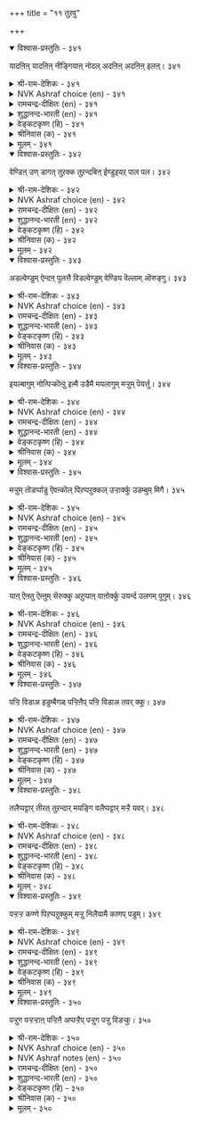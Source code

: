 +++
title = "११ तुऱवु"

+++


<details open><summary>विश्वास-प्रस्तुतिः - ३४१</summary>

यादऩिऩ् यादऩिऩ् नीङ्गियाऩ् नोदल्
अदऩिऩ् अदऩिऩ् इलऩ्। ३४१
</details>

<details><summary>श्री-राम-देशिकः - ३४१</summary>

आसक्तिं कुरुते नैव यस्मिन् यस्मिश्व वस्तुनि ।  
तस्मात्तस्माद्वस्तुनः स न दुःखं लभते नरः ॥ ३४१॥
</details>

<details><summary>NVK Ashraf choice (en) - ३४१</summary>

०३४१
'Whatever thing of whatever kind' a man relinquishes,
Suffering 'there from, there from' he has none.
(G. Vanmikanathan), (M.S. Poornalingam Pillai)
</details>

<details><summary>रामचन्द्र-दीक्षितः (en) - ३४१</summary>

341\. yātaṉiṉ yātaṉiṉ nīṅkiyāṉ, nōtal  
ataṉiṉ ataṉiṉ ilaṉ.

341\. A man does not suffer pain from whatever things he has renounced.  
</details>

<details><summary>शुद्धानन्द-भारती (en) - ३४१</summary>

1\. யாதனின் யாதனின் நீங்கியான் நோதல்  
அதனின் அதனின் இலன்  
From what from what a man is free  
From that, from that his torments flee.        341  
</details>

<details><summary>वेङ्कटकृष्ण (हि) - ३४१</summary>

341
ज्यों ज्यों मिटती जायगी, जिस जिसमें आसक्ति ।  
त्यों त्यों तद्‍गत दुःख से, मुक्त हो रहा व्यक्ति ॥
</details>

<details><summary>श्रीनिवास (क) - ३४१</summary>

341. ऒब्बनु याव याव वस्तुगळिन्द सम्बन्धवन्नु कडिदुकॊण्डिरवनो आ वस्तुगळिन्द उण्टागुव बाधॆयिन्द अवनु
मुक्तनागुवनु.

</details>

<details><summary>मूलम् - ३४१</summary>

यादऩिऩ् यादऩिऩ् नीङ्गियाऩ् नोदल्
अदऩिऩ् अदऩिऩ् इलऩ्। ३४१
</details>

<details open><summary>विश्वास-प्रस्तुतिः - ३४२</summary>

वेण्डिऩ् उण् डागत् तुऱक्क तुऱन्दबिऩ्
ईण्डुइयऱ् पाल पल। ३४२
</details>

<details><summary>श्री-राम-देशिकः - ३४२</summary>

यदीच्छसि सुखं वस्तुं सत्स्वेव वहुवस्तुषु ।  
जहि तानि महत्सौख्यं तव तेन भवेदपि ॥ ३४२॥
</details>

<details><summary>NVK Ashraf choice (en) - ३४२</summary>

०३४२
Renounce early if you seek joy;
For many are the delights in store after renouncing.
(P.S. Sundaram), (V.V.S. Aiyar)
</details>

<details><summary>रामचन्द्र-दीक्षितः (en) - ३४२</summary>

342\. vēṇṭiṉ, uṇṭākat tuṟakka; tuṟantapiṉ,  
īṇṭu iyaṟpāla pala.

342\. There is endless joy in early renunciation.  
</details>

<details><summary>शुद्धानन्द-भारती (en) - ३४२</summary>

2\. வேண்டின்உண் டாகத் துறக்க துறந்தபின்  
ஈண்டுஇயற் பால பல  
Give up all to gain the True  
And endless joys shall hence seek you.        342  
</details>

<details><summary>वेङ्कटकृष्ण (हि) - ३४२</summary>

342
संन्यासी यदि बन गया, यहीं कई आनन्द ।  
संन्यासी बन समय पर, यदि होना आनन्द ॥
</details>

<details><summary>श्रीनिवास (क) - ३४२</summary>

342. दुःखविल्लदिरुव नॆलॆयन्नु बयसुवुदादरॆ, ऎल्ल वस्तुगळन्नु इरुवागले तॊरॆदुबिडबेकु. तॊरॆद बळिक इल्लिये
(ई लोकदल्लिये) प्राप्तवागुव सुखगळु हलविवॆ.

</details>

<details><summary>मूलम् - ३४२</summary>

वेण्डिऩ् उण् डागत् तुऱक्क तुऱन्दबिऩ्
ईण्डुइयऱ् पाल पल। ३४२
</details>

<details open><summary>विश्वास-प्रस्तुतिः - ३४३</summary>

अडल्वेण्डुम् ऐन्दऩ् पुलत्तै विडल्वेण्डुम्
वेण्डिय वॆल्लाम् ऒरुङ्गु। ३४३
</details>

<details><summary>श्री-राम-देशिकः - ३४३</summary>

आदौ पञ्चेन्द्रियग्राह्याद्विषयाद्विरतो भवेत् ।  
पश्चात्सर्वपदार्थेषु त्यागबुद्धिर्वरा मता ॥ ३४३॥
</details>

<details><summary>NVK Ashraf choice (en) - ३४३</summary>

०३४३
To be controlled are the senses five
And to be given up at once are all cravings.
(N.V.K. Ashraf)
</details>

<details><summary>रामचन्द्र-दीक्षितः (en) - ३४३</summary>

343\. aṭal vēṇṭum, aintaṉ pulattai; viṭal vēṇṭum,  
vēṇṭiya ellām oruṅku.

343\. Subdue your senses and give up all your longings.  
</details>

<details><summary>शुद्धानन्द-भारती (en) - ३४३</summary>

3\. அடல்வேண்டும் ஐந்தன் புலத்தை விடல்வேண்டும்  
வேண்டிய எல்லாம் ஒருங்கு  
Curb the senses five and renounce  
The craving desires all at once.        343  
</details>

<details><summary>वेङ्कटकृष्ण (हि) - ३४३</summary>

343
दृढ़ता से करना दमन, पंचेन्द्रियगत राग ।  
उनके प्रेरक वस्तु सब, करो एकदम त्याग ॥
</details>

<details><summary>श्रीनिवास (क) - ३४३</summary>

343. ऐदु इन्द्रियगळ आडुम्बोलवन्नु नाशपडिसबेकु; आ इन्द्रियगळु बयसुव ऎल्ल भोग वस्तुगळन्नु ऒन्दे सारिगॆ
तॊरॆयबेकु.

</details>

<details><summary>मूलम् - ३४३</summary>

अडल्वेण्डुम् ऐन्दऩ् पुलत्तै विडल्वेण्डुम्
वेण्डिय वॆल्लाम् ऒरुङ्गु। ३४३
</details>

<details open><summary>विश्वास-प्रस्तुतिः - ३४४</summary>

इयल्बागुम् नोऩ्पिऱ्कॊऩ्ऱु इऩ्मै उडैमै
मयलागुम् मऱ्ऱुम् पॆयर्त्तु। ३४४
</details>

<details><summary>श्री-राम-देशिकः - ३४४</summary>

सर्वसङ्गपरित्यागात् सुलभं वर्धते तपः ।  
बन्धनाद्योग विभ्रष्टस्त्वज्ञानवशगो भवेत् ॥ ३४४॥
</details>

<details><summary>NVK Ashraf choice (en) - ३४४</summary>

०३४४
Nature of penance is giving up everything.
Else, it is a return to snares once given up.
(N.V.K. Ashraf)
</details>

<details><summary>रामचन्द्र-दीक्षितः (en) - ३४४</summary>

344\. iyalpu ākum, nōṉpiṟku oṉṟu iṉmai; uṭaimai  
mayal ākum, maṟṟum peyarttu.

344\. Renunciation is the mark of asceticism. Any clinging leads to one’s delusion.  
</details>

<details><summary>शुद्धानन्द-भारती (en) - ३४४</summary>

4\. இயல்பாகும் நோன்பிற்கொன்று இன்மை உடைமை  
மயலாகும் மற்றும் பெயர்த்து.  
To have nothing is law of vows  
Having the least deludes and snares.        344  
</details>

<details><summary>वेङ्कटकृष्ण (हि) - ३४४</summary>

344
सर्वसंग का त्याग ही, तप का है गुण-मूल ।  
बन्धन फिर तप भंग कर, बने अविद्या-मूल ॥
</details>

<details><summary>श्रीनिवास (क) - ३४४</summary>

344. ऎल्लवन्नू तॊरॆदिरुवुदु. तपसिगॆ सहजगुणवॆनिसुवुदु; वस्तुगळन्नु पडॆदल्लि, अवु मत्तॆ मनसन्नु मरुळुगॊळिसि,
तपस्सिन तन्मयतॆयन्नु कॆडिसुवुवु.

</details>

<details><summary>मूलम् - ३४४</summary>

इयल्बागुम् नोऩ्पिऱ्कॊऩ्ऱु इऩ्मै उडैमै
मयलागुम् मऱ्ऱुम् पॆयर्त्तु। ३४४
</details>

<details open><summary>विश्वास-प्रस्तुतिः - ३४५</summary>

मऱ्ऱुम् तॊडर्प्पाडु ऎवऩ्कॊल् पिऱप्पऱुक्कल्
उऱ्ऱार्क्कु उडम्बुम् मिगै। ३४५
</details>

<details><summary>श्री-राम-देशिकः - ३४५</summary>

संसारान्मुक्तिकामस्य देहो भवति भारदः ।  
तथा सत्यन्यदेहेन कुतः सम्बन्धकल्पनम् ॥ ३४५॥
</details>

<details><summary>NVK Ashraf choice (en) - ३४५</summary>

०३४५
When the body itself is a burden on the way to liberation,
Why carry other attachments? *
(P.S. Sundaram)
</details>

<details><summary>रामचन्द्र-दीक्षितः (en) - ३४५</summary>

345\. maṟṟum toṭarppāṭu evaṉkol? piṟappu aṟukkal  
uṟṟārkku uṭampum mikai.

345\. Why talk of other attachments; even our body is a hindrance.  
</details>

<details><summary>शुद्धानन्द-भारती (en) - ३४५</summary>

5\. மற்றும் தொடர்ப்பாடு எவன்கொல் பிறப்பறுக்கல்  
உற்றார்க்கு உடம்பும் மிகை  
Why add to bonds while this body  
Is too much for saints to be birth-free.        345  
</details>

<details><summary>वेङ्कटकृष्ण (हि) - ३४५</summary>

345
भव- बन्धन को काटते, बोझा ही है देह ।  
फिर औरों से तो कहो, क्यों संबन्ध- सनेह ॥
</details>

<details><summary>श्रीनिवास (क) - ३४५</summary>

345. हुट्टन्ने हरिदुकॊळ्ळलु प्रयत्निसुववरिगॆ शरीरवे ऒन्दु हॊरॆ; हागिरुवाग (वस्तु मोहदिन्द) मत्तष्टु तॊडरु,
सङ्कटगळन्नु बर माडीकॊळ्ळुवुदेकॆ?

</details>

<details><summary>मूलम् - ३४५</summary>

मऱ्ऱुम् तॊडर्प्पाडु ऎवऩ्कॊल् पिऱप्पऱुक्कल्
उऱ्ऱार्क्कु उडम्बुम् मिगै। ३४५
</details>

<details open><summary>विश्वास-प्रस्तुतिः - ३४६</summary>

याऩ् ऎऩतु ऎऩ्ऩुम् सॆरुक्कु अऱुप्पाऩ् वाऩोर्क्कु
उयर्न्द उलगम् पुगुम्। ३४६
</details>

<details><summary>श्री-राम-देशिकः - ३४६</summary>

मेमेदमहमेवेति नानाज्ञान विवर्जिताः ।  
प्राप्नुवन्ति मह्त्स्थानं देवनमपि दुर्लभम् ॥ ३४६॥
</details>

<details><summary>NVK Ashraf choice (en) - ३४६</summary>

०३४६
His is the world beyond heaven
Who is free of the delusion of "I" and "Mine".
(P.S. Sundaram)
</details>

<details><summary>रामचन्द्र-दीक्षितः (en) - ३४६</summary>

346\. 'yāṉ', ‘eṉatu’, eṉṉum cerukku aṟuppāṉ vāṉōrkku  
uyarnta ulakam pukum.

346\. He enters the abode of the gods who lays the axe at ‘I’ and ‘mine.’  
</details>

<details><summary>शुद्धानन्द-भारती (en) - ३४६</summary>

6\. யான்எனது என்னும் செருக்குஅறுப்பான் வானோர்க்கு  
உயர்ந்த உலகம் புகும்  
Who curbs the pride of I and mine  
Gets a world rare for gods to gain.        346  
</details>

<details><summary>वेङ्कटकृष्ण (हि) - ३४६</summary>

346
अहंकार ममकार को, जिसने किया समाप्त ।  
देवों को अप्राप्य भी, लोक करेगा प्राप्त ॥
</details>

<details><summary>श्रीनिवास (क) - ३४६</summary>

346. नानु नन्नदु ऎम्ब मोहवन्नु कत्तरिसिकॊण्डवनु देवतॆगळिगू ऎटुकद ऎत्तरवाद लोकवन्नु सेरुवनु.

</details>

<details><summary>मूलम् - ३४६</summary>

याऩ् ऎऩतु ऎऩ्ऩुम् सॆरुक्कु अऱुप्पाऩ् वाऩोर्क्कु
उयर्न्द उलगम् पुगुम्। ३४६
</details>

<details open><summary>विश्वास-प्रस्तुतिः - ३४७</summary>

पऱ्ऱि विडाअ इडुम्बैगळ् पऱ्ऱिऩैप्
पऱ्ऱि विडाअ तवर् क्कु। ३४७
</details>

<details><summary>श्री-राम-देशिकः - ३४७</summary>

ममकारहङ्कृतिभ्यां विमुक्तो यो न जायते ।  
दुःखान्यपि न मुञ्चन्ति सर्वदा तं नराधमम् ॥ ३४७॥
</details>

<details><summary>NVK Ashraf choice (en) - ३४७</summary>

०३४७
Sorrows will never give up its hold on those
Who never give up their hold of desire. *
(W.H. Drew and J. Lazarus)
</details>

<details><summary>रामचन्द्र-दीक्षितः (en) - ३४७</summary>

347\. paṟṟi viṭāa, iṭumpaikaḷ-paṟṟiṉaip  
paṟṟi, viṭāatavarkku.

347\. Sufferings seize men of desire.  
</details>

<details><summary>शुद्धानन्द-भारती (en) - ३४७</summary>

7\. பற்றி விடாஅ இடும்பைகள் பற்றினைப்  
பற்றி விடாஅ தவர்க்கு  
Grief clings on and on to those  
Who cling to bonds without release.        347  
</details>

<details><summary>वेङ्कटकृष्ण (हि) - ३४७</summary>

347
अनासक्त जो न हुए, पर हैं अति आसक्त ।  
उनको लिपटें दुःख सब, और करें नहिं त्यक्त ॥
</details>

<details><summary>श्रीनिवास (क) - ३४७</summary>

347. नानु नन्नदॆम्ब व्यामोहगळन्नु अण्टिकॊण्डिरुववरन्नु दुःखगळू बिडदॆ बिगियागि अण्टिकॊळ्ळुत्तवॆ.

</details>

<details><summary>मूलम् - ३४७</summary>

पऱ्ऱि विडाअ इडुम्बैगळ् पऱ्ऱिऩैप्
पऱ्ऱि विडाअ तवर् क्कु। ३४७
</details>

<details open><summary>विश्वास-प्रस्तुतिः - ३४८</summary>

तलैप्पट्टार् तीरत् तुऱन्दार् मयङ्गि
वलैप्पट्टार् मऱ्ऱै यवर्। ३४८
</details>

<details><summary>श्री-राम-देशिकः - ३४८</summary>

उत्तमः स हि म्न्तव्यः सर्वे त्याजति यः क्षणे ।  
अज्ञानवशमापन्ना भवन्ति मनुजाः परे ॥ ३४८॥
</details>

<details><summary>NVK Ashraf choice (en) - ३४८</summary>

०३४८
Those who give up all are saved.
The rest are caught in the snare of delusion. *
(P.S. Sundaram)
</details>

<details><summary>रामचन्द्र-दीक्षितः (en) - ३४८</summary>

348\. talaippaṭṭār, tīrat tuṟantār; mayaṅki  
valaippaṭṭār, maṟṟaiyavar.

348\. Salvation is for one of renunciation; others get entangled in endless births and deaths.  
</details>

<details><summary>शुद्धानन्द-भारती (en) - ३४८</summary>

8\. தலைப்பட்டார் தீரத் துறந்தார் மயங்கி  
வலைப்பட்டார் மற்றை யவர்  
Who renounce all are free from care  
Others suffer delusive snare.        348  
</details>

<details><summary>वेङ्कटकृष्ण (हि) - ३४८</summary>

348
पूर्ण त्याग से पा चुके, मोक्ष- धाम वे धन्य ।  
भव- बाधा के जाल में, फँसें मोह- वश अन्य ॥
</details>

<details><summary>श्रीनिवास (क) - ३४८</summary>

348. ऎल्लवन्नू तॊरॆदवरु मुक्तियन्नु पडॆदवरु; तॊरॆयदॆ उळिदवरॆल्ल मैमरॆतु (हुट्टु सावुगळ) बलॆयल्लि
सिलुकिदवरु.

</details>

<details><summary>मूलम् - ३४८</summary>

तलैप्पट्टार् तीरत् तुऱन्दार् मयङ्गि
वलैप्पट्टार् मऱ्ऱै यवर्। ३४८
</details>

<details open><summary>विश्वास-प्रस्तुतिः - ३४९</summary>

पऱ्ऱऱ्ऱ कण्णे पिऱप्पऱुक्कुम् मऱ्ऱु
निलैयामै काणप् पडुम्। ३४९
</details>

<details><summary>श्री-राम-देशिकः - ३४९</summary>

द्विविधे बन्धने याते जन्मदुःखं विमुच्यते ।  
अन्यथा जन्ममरण प्रवाहस्त्वनवस्थित्ः ॥ ३४९॥
</details>

<details><summary>NVK Ashraf choice (en) - ३४९</summary>

०३४९
Detachment alone severs rebirth.
All else will be found transient.
(N.V.K. Ashraf), (M.S. Poornalingam Pillai)
</details>

<details><summary>रामचन्द्र-दीक्षितः (en) - ३४९</summary>

349\. paṟṟu aṟṟakaṇṇē piṟappu aṟukkum; maṟṟum  
nilaiyāmai kāṇappaṭum.

349\. Cut off all attachments; you cut off the tangle of life; otherwise you are caught.  
</details>

<details><summary>शुद्धानन्द-भारती (en) - ३४९</summary>

9\. பற்றற்ற கண்ணே பிறப்பறுக்கும் மற்று  
நிலையாமை காணப் படும்  
Bondage cut off, rebirth is off  
The world then seems instable stuff.        349  
</details>

<details><summary>वेङ्कटकृष्ण (हि) - ३४९</summary>

349
मिटते ही आसक्ति के, होगी भव से मुक्ति ।  
बनी रहेगी अन्यथा, अनित्यता की भुक्ति ॥
</details>

<details><summary>श्रीनिवास (क) - ३४९</summary>

349. नानु नन्नदु ऎम्ब इब्बगॆयाद सम्बन्ध हरिदु होदॊडनॆये हुट्टु हरियुवुदु; अदिल्लवादरॆ, हुट्टु
सावुगळिन्द नॆलॆयिल्लदॆ तॊळलाडबेकागुवुदु.

</details>

<details><summary>मूलम् - ३४९</summary>

पऱ्ऱऱ्ऱ कण्णे पिऱप्पऱुक्कुम् मऱ्ऱु
निलैयामै काणप् पडुम्। ३४९
</details>

<details open><summary>विश्वास-प्रस्तुतिः - ३५०</summary>

पऱ्ऱुग पऱ्ऱऱ्ऱाऩ् पऱ्ऱिऩै अप्पऱ्ऱैप्
पऱ्ऱुग पऱ्ऱु विडऱ्कु। ३५०
</details>

<details><summary>श्री-राम-देशिकः - ३५०</summary>

सर्वबन्धविनिर्मुक्ते हरौ बध्नाति यो मनः ।  
सर्वस्माद् बन्धनामुक्तिः स्वतस्तस्य भविष्यति ॥ ३५०॥
</details>

<details><summary>NVK Ashraf choice (en) - ३५०</summary>

०३५०
Cling to the one who clings to nothing;
And so clinging, cease to cling.
(P.S. Sundaram)
</details>

<details><summary>NVK Ashraf notes (en) - ३५०</summary>

३५०. Moreover, “To one who does not cling realizing what to cling, clinging ills will not cling. * - (P.S. Sundaram) - Kural ३५९  
</details>

<details><summary>रामचन्द्र-दीक्षितः (en) - ३५०</summary>

350\. paṟṟuka, paṟṟu aṟṟāṉ paṟṟiṉai! ap paṟṟaip  
paṟṟuka, paṟṟu viṭaṟku!.

350\. Cling fast to Him who is free from all desire. Seek Him for your freedom, from attachment.
</details>

<details><summary>शुद्धानन्द-भारती (en) - ३५०</summary>

10\. பற்றுக பற்றற்றான் பற்றினை அப்பற்றைப்  
பற்றுக பற்று விடற்கு  
Bind Thyself to the unbound one  
That binding breaks all bonds anon.        350  
</details>

<details><summary>वेङ्कटकृष्ण (हि) - ३५०</summary>

350
वीतराग के राग में, हो तेरा अनुराग ।  
सुदृढ़ उसी में रागना, जिससे पाय विराग ॥
</details>

<details><summary>श्रीनिवास (क) - ३५०</summary>

350. आशॆय बन्धनवन्नु कत्तरिसिकॊण्डवनु देवरु; नावि ई लोकदल्लिरुव व्यामोहवन्नु कत्तरिसिकॊळ्ळबेकादरॆ, आ
देवरल्लि शरणागबेकु.
</details>

<details><summary>मूलम् - ३५०</summary>

पऱ्ऱुग पऱ्ऱऱ्ऱाऩ् पऱ्ऱिऩै अप्पऱ्ऱैप्
पऱ्ऱुग पऱ्ऱु विडऱ्कु। ३५०
</details>


